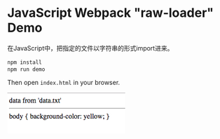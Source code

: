 JavaScript Webpack "raw-loader" Demo
====================================

在JavaScript中，把指定的文件以字符串的形式import进来。

```
npm install
npm run demo
```

Then open `index.html` in your browser.

![demo](./images/demo.jpg)
